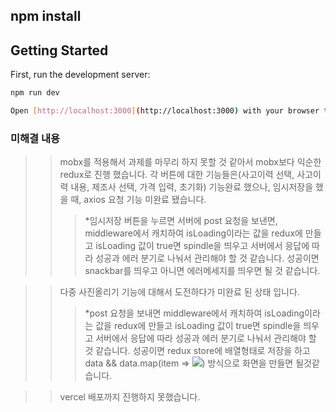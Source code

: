 ## npm install

## Getting Started

First, run the development server:

```bash
npm run dev

Open [http://localhost:3000](http://localhost:3000) with your browser to see the result.
```

### 미해결 내용

> > mobx를 적용해서 과제를 마무리 하지 못할 것 같아서 mobx보다 익순한 redux로 진행 했습니다.
> > 각 버튼에 대한 기능들은(사고이력 선택, 사고이력 내용, 제조사 선택, 가격 입력, 초기화) 기능완료 했으나,
> > 임시저장을 했을 때, axios 요청 기능 미완료 됐습니다.
> >
> > > \*임시저장 버튼을 누르면 서버에 post 요청을 보낸면, middleware에서 캐치하여 isLoading이라는 값을 redux에 만들고 isLoading
> > > 값이 true면 spindle을 띄우고 서버에서 응답에 따라 성공과 에러 분기로 나눠서 관리해야 할 것 같습니다.
> > > 성공이면 snackbar를 띄우고 아니면 에러메세지를 띄우면 될 것 같습니다.

> > 다중 사진올리기 기능에 대해서 도전하다가 미완료 된 상태 입니다.
> >
> > > \*post 요청을 보내면 middleware에서 캐치하여 isLoading이라는 값을 redux에 만들고 isLoading 값이 true면
> > > spindle을 띄우고 서버에서 응답에 따라 성공과 에러 분기로 나눠서 관리해야 할 것 같습니다.
> > > 성공이면 redux store에 배열형태로 저장을 하고 data && data.map(item => <img src={item.url}/>) 방식으로 화면을 만들면 될것같습니다.

> > vercel 배포까지 진행하지 못했습니다.
